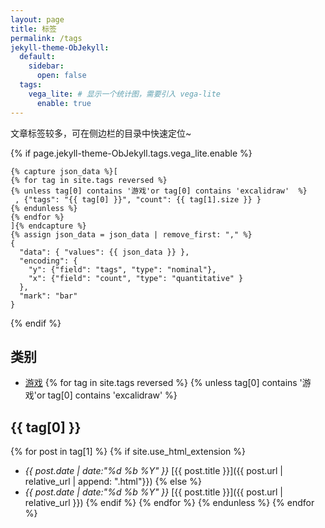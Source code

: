```yaml
---
layout: page
title: 标签
permalink: /tags
jekyll-theme-ObJekyll:
  default:
    sidebar:
      open: false
  tags:
    vega_lite: # 显示一个统计图，需要引入 vega-lite
      enable: true
---
```


文章标签较多，可在侧边栏的目录中快速定位~

{% if page.jekyll-theme-ObJekyll.tags.vega_lite.enable %}

```vega-lite
{% capture json_data %}[
{% for tag in site.tags reversed %}
{% unless tag[0] contains '游戏'or tag[0] contains 'excalidraw'  %}
 , {"tags": "{{ tag[0] }}", "count": {{ tag[1].size }} }
{% endunless %}
{% endfor %}
]{% endcapture %}
{% assign json_data = json_data | remove_first: "," %}
{
  "data": { "values": {{ json_data }} },
  "encoding": {
    "y": {"field": "tags", "type": "nominal"},
    "x": {"field": "count", "type": "quantitative" }
  },
  "mark": "bar"
}
```
{% endif %}
## 类别
- [游戏](/gametags)
{% for tag in site.tags reversed %}
{% unless tag[0] contains '游戏'or tag[0] contains 'excalidraw'  %}
## {{ tag[0] }}
{% for post in tag[1] %}
{% if site.use_html_extension %}
- *{{ post.date | date:"%d %b %Y" }}* [{{ post.title }}]({{ post.url | relative_url | append: ".html"}})
{% else %}
- *{{ post.date | date:"%d %b %Y" }}* [{{ post.title }}]({{ post.url | relative_url }})
{% endif %}
{% endfor %}
{% endunless %}
{% endfor %}
